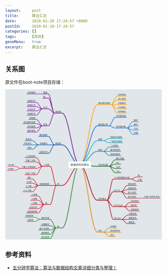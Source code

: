 ```yaml
---
layout:     post
title:      算法汇总
date:       2020-01-20 17:24:57 +0800
postId:     2020-01-20-17-24-57
categories: []
tags:       [其他]
geneMenu:   true
excerpt:    算法汇总
---
```


## 关系图

原文件在boot-note项目存储：

![data-structures-and-algorithm.jpg](/image/post/2020/01/20/data-structures-and-algorithm.jpg)

## 参考资料

* [五分钟学算法：算法与数据结构文章详细分类与整理！](https://www.cxyxiaowu.com/7072.html)